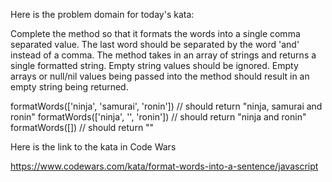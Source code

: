 

Here is the problem domain for today's kata:

  Complete the method so that it formats the words into a single comma separated value. The last word should be separated by the word 'and' instead of a comma. The method takes in an array of strings and returns a single formatted string. Empty string values should be ignored. Empty arrays or null/nil values being passed into the method should result in an empty string being returned.

  formatWords(['ninja', 'samurai', 'ronin']) // should return "ninja, samurai and ronin"
  formatWords(['ninja', '', 'ronin']) // should return "ninja and ronin"
  formatWords([]) // should return ""

Here is the link to the kata in Code Wars

  https://www.codewars.com/kata/format-words-into-a-sentence/javascript

